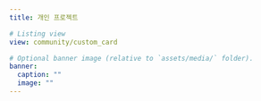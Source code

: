 ```yaml
---
title: 개인 프로젝트

# Listing view
view: community/custom_card

# Optional banner image (relative to `assets/media/` folder).
banner:
  caption: ""
  image: ""
---
```

